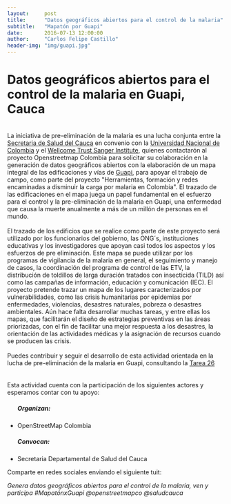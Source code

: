 ```yaml
---
layout:     post
title:      "Datos geográficos abiertos para el control de la malaria"
subtitle:   "Mapatón por Guapi"
date:       2016-07-13 12:00:00
author:     "Carlos Felipe Castillo"
header-img: "img/guapi.jpg"
---
```

<h1>Datos geográficos abiertos para el control de la malaria en Guapi, Cauca</h1>
<br>
La iniciativa de pre-eliminación de la malaria es una lucha conjunta entre la <a href="http://saludcauca.gov.co/">Secretaria de Salud del Cauca</a> en convenio con la <a href="http://unal.edu.co/">Universidad Nacional de Colombia</a> y el <a href="http://www.sanger.ac.uk/">Wellcome Trust Sanger Institute</a>, quienes contactarón al proyecto Openstreetmap Colombia para solicitar su colaboración en la generación de datos geográficos abiertos con la elaboración de un mapa integral de las edificaciones y vías de <a href="http://www.openstreetmap.org/#map=16/2.5718/-77.8900">Guapi</a>, para apoyar el trabajo de campo, como parte del proyecto "Herramientas, formación y redes encaminadas a disminuir la carga por malaria en Colombia". El trazado de las edificaciones en el mapa juega un papel fundamental en el esfuerzo para el control y la pre-eliminación de la malaria en Guapi, una enfermedad que causa la muerte anualmente a más de un millón de personas en el mundo.
<br>
<br>
El trazado de los edificios que se realice como parte de este proyecto será utilizado por los funcionarios del gobierno, las ONG´s, instituciones educativas y los investigadores que apoyan casi todos los aspectos y los esfuerzos de pre eliminación. Este mapa se puede utilizar por los programas de vigilancia de la malaria en general, el seguimiento y manejo de casos, la coordinación del programa de control de las ETV, la distribución de toldillos de larga duración tratados con insecticida (TILD) así como las campañas de información, educación y comunicación (IEC). El proyecto pretende trazar un mapa de los lugares caracterizados por vulnerabilidades, como las crisis humanitarias por epidemias por enfermedades, violencias, desastres naturales, pobreza o desastres ambientales. Aún hace falta desarrollar muchas tareas, y entre ellas los mapas, que facilitarán el diseño de estrategias preventivas en las áreas priorizadas, con el fin de facilitar una mejor respuesta a los desastres, la orientación de las actividades médicas y la asignación de recursos cuando se producen las crisis. 
<br>
<br>
Puedes contribuir y seguir el desarrollo de esta actividad orientada en la lucha de pre-eliminación de la malaria en Guapi, consultando la <a href="http://tareas.openstreetmap.co/project/26">Tarea 26</a>
<br>
<br>
<br>
Esta actividad cuenta con la participación de los siguientes actores y esperamos contar con tu apoyo:
<ul>
	<h5>Organizan:</h5>
	<li>OpenStreetMap Colombia</li>
	<h5>Convocan:</h5>
	<li>Secretaria Departamental de Salud del Cauca</li>
</ul>
<p>Comparte en redes sociales enviando el siguiente tuit:</p>
<em>Genera datos geográficos abiertos para el control de la malaria, ven y participa #MapatónxGuapi @openstreetmapco @saludcauca</em>
